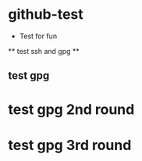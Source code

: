 # github-test
* Test for fun
 
** test ssh and gpg ** 

## test gpg 

# test gpg 2nd round

# test gpg 3rd round
